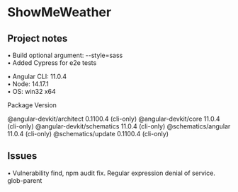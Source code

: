 # ShowMeWeather

## Project notes
• Build optional argument: --style=sass<br>
• Added Cypress for e2e tests

• Angular CLI: 11.0.4<br>
• Node: 14.17.1<br>
• OS: win32 x64

Package                      Version

@angular-devkit/architect    0.1100.4 (cli-only)
@angular-devkit/core         11.0.4 (cli-only)
@angular-devkit/schematics   11.0.4 (cli-only)
@schematics/angular          11.0.4 (cli-only)
@schematics/update           0.1100.4 (cli-only)

## Issues
• Vulnerability find, npm audit fix. Regular expression denial of service. glob-parent
